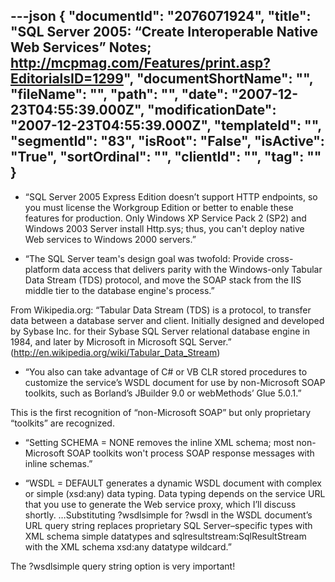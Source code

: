---json
{
  "documentId": "2076071924",
  "title": "SQL Server 2005: “Create Interoperable Native Web Services” Notes; http://mcpmag.com/Features/print.asp?EditorialsID=1299",
  "documentShortName": "",
  "fileName": "",
  "path": "",
  "date": "2007-12-23T04:55:39.000Z",
  "modificationDate": "2007-12-23T04:55:39.000Z",
  "templateId": "",
  "segmentId": "83",
  "isRoot": "False",
  "isActive": "True",
  "sortOrdinal": "",
  "clientId": "",
  "tag": ""
}
---

* “SQL Server 2005 Express Edition doesn’t support HTTP endpoints, so you must license the Workgroup Edition or better to enable these features for production. Only Windows XP Service Pack 2 (SP2) and Windows 2003 Server install Http.sys; thus, you can't deploy native Web services to Windows 2000 servers.”

* “The SQL Server team's design goal was twofold: Provide cross-platform data access that delivers parity with the Windows-only Tabular Data Stream (TDS) protocol, and move the SOAP stack from the IIS middle tier to the database engine's process.”

From Wikipedia.org: “Tabular Data Stream (TDS) is a protocol, to transfer data between a database server and client. Initially designed and developed by Sybase Inc. for their Sybase SQL Server relational database engine in 1984, and later by Microsoft in Microsoft SQL Server.” (http://en.wikipedia.org/wiki/Tabular_Data_Stream)

* “You also can take advantage of C# or VB CLR stored procedures to customize the service’s WSDL document for use by non-Microsoft SOAP toolkits, such as Borland’s JBuilder 9.0 or webMethods’ Glue 5.0.1.”

This is the first recognition of “non-Microsoft SOAP” but only proprietary “toolkits” are recognized.

* “Setting SCHEMA = NONE removes the inline XML schema; most non-Microsoft SOAP toolkits won't process SOAP response messages with inline schemas.”

* “WSDL = DEFAULT generates a dynamic WSDL document with complex or simple (xsd:any) data typing. Data typing depends on the service URL that you use to generate the Web service proxy, which I’ll discuss shortly. …Substituting ?wsdlsimple for ?wsdl in the WSDL document’s URL query string replaces proprietary SQL Server–specific types with XML schema simple datatypes and sqlresultstream:SqlResultStream with the XML schema xsd:any datatype wildcard.”

The ?wsdlsimple query string option is very important!
